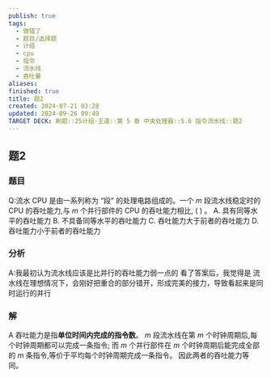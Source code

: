 ```yaml
---
publish: true
tags:
  - 做错了
  - 题目/选择题
  - 计组
  - cpu
  - 指令
  - 流水线
  - 吞吐量
aliases: 
finished: true
title: 题2
created: 2024-07-21 03:28
updated: 2024-09-26 09:49
TARGET DECK: 刷题::25计组-王道::第 5 章 中央处理器::5.6 指令流水线::题2
---
```

## 题2
### 题目
Q:流水 CPU 是由一系列称为 “段” 的处理电路组成的。一个 $m$ 段流水线稳定时的 CPU 的吞吐能力,与 $m$ 个并行部件的 CPU 的吞吐能力相比, ( ) 。
A. 具有同等水平的吞吐能力
B. 不具备同等水平的吞吐能力
C. 吞吐能力大于前者的吞吐能力
D. 吞吐能力小于前者的吞吐能力
### 分析
A:我最初认为流水线应该是比并行的吞吐能力弱一点的
看了答案后，我觉得是
流水线在理想情况下，会刚好把重合的部分错开，形成完美的接力，导致看起来是同时运行的并行
### 解
A
吞吐能力是指**单位时间内完成的指令数**。
$m$ 段流水线在第 $m$ 个时钟周期后,每个时钟周期都可以完成一条指令;
而 $m$ 个并行部件在 $m$ 个时钟周期后能完成全部的 $m$ 条指令,等价于平均每个时钟周期完成一条指令。
因此两者的吞吐能力等同。
<!--ID: 1727368451497-->


